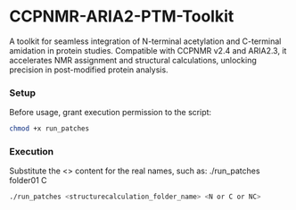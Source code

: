 # CCPNMR-ARIA2-PTM-Toolkit
A toolkit for seamless integration of N-terminal acetylation and C-terminal amidation in protein studies. Compatible with CCPNMR v2.4 and ARIA2.3, it accelerates NMR assignment and structural calculations, unlocking precision in post-modified protein analysis.

### Setup

Before usage, grant execution permission to the script:

```bash
chmod +x run_patches
```

### Execution

Substitute the <> content for the real names, such as: ./run_patches folder01 C

```bash
./run_patches <structurecalculation_folder_name> <N or C or NC>
```
